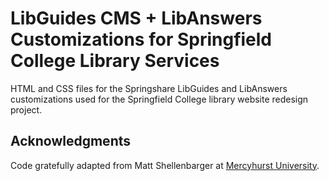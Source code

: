 # LibGuides CMS + LibAnswers Customizations for Springfield College Library Services 

HTML and CSS files for the Springshare LibGuides and LibAnswers customizations used for the Springfield College library website redesign project. 

## Acknowledgments

Code gratefully adapted from Matt Shellenbarger at [Mercyhurst University](https://github.com/mshellenbarger/Mercyhurst-Libraries-LibGuidesCMS).
